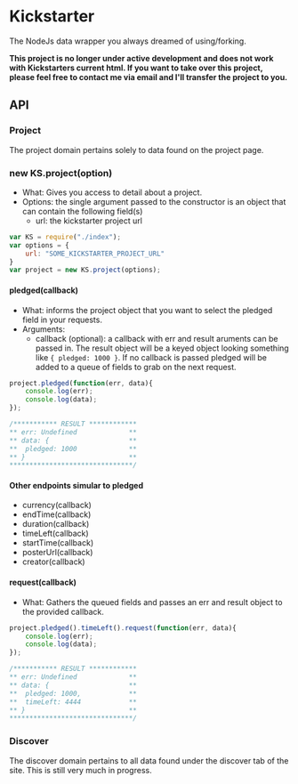 # Kickstarter

The NodeJs data wrapper you always dreamed of using/forking.

**This project is no longer under active development and does not work with Kickstarters current html. If you want to take over this project, please feel free to contact me via email and I'll transfer the project to you.**

## API

### Project

The project domain pertains solely to data found on the project page.

### new KS.project(option)
* What: Gives you access to detail about a project.
* Options: the single argument passed to the constructor is an object that can contain the following field(s)
	* url: the kickstarter project url

```javascript
var KS = require("./index");
var options = {
	url: "SOME_KICKSTARTER_PROJECT_URL"
}
var project = new KS.project(options);
```

#### pledged(callback)

* What: informs the project object that you want to select the pledged field in your requests.
* Arguments:
	* callback (optional): a callback with err and result aruments can be passed in. The result object will be a keyed object looking something like `{ pledged: 1000 }`. If no callback is passed pledged will be added to a queue of fields to grab on the next request.

```javascript
project.pledged(function(err, data){
	console.log(err);
	console.log(data);
});

/*********** RESULT ************
** err: Undefined             **
** data: {                    **
** 	pledged: 1000             **
** }                          **
*******************************/
```

#### Other endpoints simular to pledged

* currency(callback)
* endTime(callback)
* duration(callback)
* timeLeft(callback)
* startTime(callback)
* posterUrl(callback)
* creator(callback)

#### request(callback)

* What: Gathers the queued fields and passes an err and result object to the provided callback.

```javascript
project.pledged().timeLeft().request(function(err, data){
	console.log(err);
	console.log(data);
});

/*********** RESULT ************
** err: Undefined             **
** data: {                    **
** 	pledged: 1000,            **
**  timeLeft: 4444            **
** }                          **
*******************************/
```

### Discover

The discover domain pertains to all data found under the discover tab of the site. This is still very much in progress.
